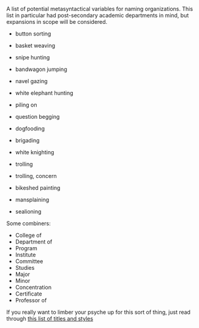 
A list of potential metasyntactical variables for naming organizations. This
list in particular had post-secondary academic departments in mind, but
expansions in scope will be considered.



* button sorting
* basket weaving
* snipe hunting
* bandwagon jumping
* navel gazing

* white elephant hunting
* piling on
* question begging
* dogfooding

* brigading
* white knighting
* trolling
* trolling, concern
* bikeshed painting
* mansplaining
* sealioning

Some combiners:

* College of
* Department of
* Program
* Institute
* Committee
* Studies
* Major
* Minor
* Concentration
* Certificate
* Professor of


If you really want to limber your psyche up for this sort of thing, just read through [this list of titles and styles](https://web.tproa.net/official.sig.txt)
